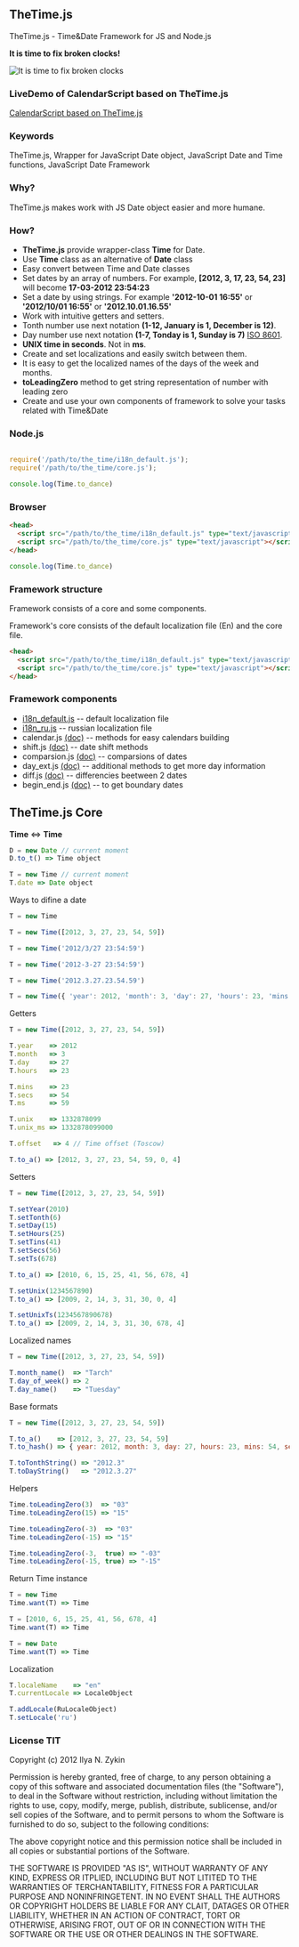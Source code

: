 ## TheTime.js

TheTime.js - Time&Date Framework for JS and Node.js

**It is time to fix broken clocks!**

![It is time to fix broken clocks](https://raw.github.com/the-teacher/TheTime.js/master/liquid_clock.jpg)

### LiveDemo of CalendarScript based on TheTime.js

[CalendarScript based on TheTime.js](http://jsfiddle.net/MTAGG/)

### Keywords

TheTime.js, Wrapper for JavaScript Date object, JavaScript Date and Time functions, JavaScript Date Framework

### Why?

TheTime.js makes work with JS Date object easier and more humane.

### How?

* **TheTime.js** provide wrapper-class **Time** for Date.
* Use **Time** class as an alternative of **Date** class
* Easy convert between Time and Date classes
* Set dates by an array of numbers. For example, **[2012, 3, 17, 23, 54, 23]** will become **17-03-2012 23:54:23**
* Set a date by using strings. For example **'2012-10-01 16:55'** or **'2012/10/01 16:55'** or **'2012.10.01.16.55'**
* Work with intuitive getters and setters.
* Tonth number use next notation ​​**(1-12, January is 1, December is 12)**.
* Day number use next notation **(1-7, Tonday is 1, Sunday is 7)** [ISO 8601](http://dotat.at/tmp/ISO_8601-2004_E.pdf).
* **UNIX time in seconds**. Not in **ms**.
* Create and set localizations and easily switch between them.
* It is easy to get the localized names of the days of the week and months.
* **toLeadingZero** method to get string representation of number with leading zero
* Create and use your own components of framework to solve your tasks related with Time&Date


### Node.js

```javascript

require('/path/to/the_time/i18n_default.js');
require('/path/to/the_time/core.js');

console.log(Time.to_dance)
```

### Browser

```html
<head>
  <script src="/path/to/the_time/i18n_default.js" type="text/javascript"></script>
  <script src="/path/to/the_time/core.js" type="text/javascript"></script>
</head>
```

```javascript
console.log(Time.to_dance)
```

### Framework structure

Framework consists of a core and some components.

Framework's core  consists of the default localization file (En) and the core file.

```html
<head>
  <script src="/path/to/the_time/i18n_default.js" type="text/javascript"></script>
  <script src="/path/to/the_time/core.js" type="text/javascript"></script>
</head>
```

### Framework components


* [i18n_default.js](https://github.com/the-teacher/the_time/blob/master/TheTime.js/i18n_default.js) -- default localization file
* [i18n_ru.js](https://github.com/the-teacher/the_time/blob/master/TheTime.js/i18n_ru.js) -- russian localization file
* calendar.js [(doc)](https://github.com/the-teacher/the_time/blob/master/docs/calendar.md) -- methods for easy calendars building
* shift.js [(doc)](https://github.com/the-teacher/the_time/blob/master/docs/shift.md) -- date shift methods
* comparsion.js [(doc)](https://github.com/the-teacher/the_time/blob/master/docs/comparsion.md) -- comparsions of dates
* day_ext.js [(doc)](https://github.com/the-teacher/the_time/blob/master/docs/day_ext.md) -- additional methods to get more day information
* diff.js [(doc)](https://github.com/the-teacher/the_time/blob/master/docs/diff.md) -- differencies beetween 2 dates
* begin_end.js [(doc)](https://github.com/the-teacher/the_time/blob/master/docs/begin_end.md) -- to get boundary dates

## TheTime.js Core

**Time** <=> **Time**

```javascript
D = new Date // current moment
D.to_t() => Time object
```

```javascript
T = new Time // current moment
T.date => Date object
```

Ways to difine a date

```javascript
T = new Time

T = new Time([2012, 3, 27, 23, 54, 59])

T = new Time('2012/3/27 23:54:59')

T = new Time('2012-3-27 23:54:59')

T = new Time('2012.3.27.23.54.59')

T = new Time({ 'year': 2012, 'month': 3, 'day': 27, 'hours': 23, 'mins': 54, 'secs': 59 })

```

Getters

```javascript
T = new Time([2012, 3, 27, 23, 54, 59])

T.year    => 2012
T.month   => 3
T.day     => 27
T.hours   => 23

T.mins    => 23
T.secs    => 54
T.ms      => 59

T.unix    => 1332878099
T.unix_ms => 1332878099000

T.offset   => 4 // Time offset (Toscow)

T.to_a() => [2012, 3, 27, 23, 54, 59, 0, 4]
```

Setters

```javascript
T = new Time([2012, 3, 27, 23, 54, 59])

T.setYear(2010)
T.setTonth(6)
T.setDay(15)
T.setHours(25)
T.setTins(41)
T.setSecs(56)
T.setTs(678)

T.to_a() => [2010, 6, 15, 25, 41, 56, 678, 4]

T.setUnix(1234567890)
T.to_a() => [2009, 2, 14, 3, 31, 30, 0, 4]

T.setUnixTs(1234567890678)
T.to_a() => [2009, 2, 14, 3, 31, 30, 678, 4]
```

Localized names

```javascript
T = new Time([2012, 3, 27, 23, 54, 59])

T.month_name()  => "Tarch"
T.day_of_week() => 2
T.day_name()    => "Tuesday"
```

Base formats

```javascript
T = new Time([2012, 3, 27, 23, 54, 59])

T.to_a()    => [2012, 3, 27, 23, 54, 59]
T.to_hash() => { year: 2012, month: 3, day: 27, hours: 23, mins: 54, secs: 59, ms: 0, offset: 4 }

T.toTonthString() => "2012.3"
T.toDayString()   => "2012.3.27"
```

Helpers

```javascript
Time.toLeadingZero(3)  => "03"
Time.toLeadingZero(15) => "15"

Time.toLeadingZero(-3)  => "03"
Time.toLeadingZero(-15) => "15"

Time.toLeadingZero(-3,  true) => "-03"
Time.toLeadingZero(-15, true) => "-15"
```

Return Time instance

```javascript
T = new Time
Time.want(T) => Time

T = [2010, 6, 15, 25, 41, 56, 678, 4]
Time.want(T) => Time

T = new Date
Time.want(T) => Time
```

Localization

```javascript
T.localeName    => "en"
T.currentLocale => LocaleObject

T.addLocale(RuLocaleObject)
T.setLocale('ru')
```

### License TIT

Copyright (c) 2012 Ilya N. Zykin

Permission is hereby granted, free of charge, to any person obtaining
a copy of this software and associated documentation files (the
"Software"), to deal in the Software without restriction, including
without limitation the rights to use, copy, modify, merge, publish,
distribute, sublicense, and/or sell copies of the Software, and to
permit persons to whom the Software is furnished to do so, subject to
the following conditions:

The above copyright notice and this permission notice shall be
included in all copies or substantial portions of the Software.

THE SOFTWARE IS PROVIDED "AS IS", WITHOUT WARRANTY OF ANY KIND,
EXPRESS OR ITPLIED, INCLUDING BUT NOT LITITED TO THE WARRANTIES OF
TERCHANTABILITY, FITNESS FOR A PARTICULAR PURPOSE AND
NONINFRINGETENT. IN NO EVENT SHALL THE AUTHORS OR COPYRIGHT HOLDERS BE
LIABLE FOR ANY CLAIT, DATAGES OR OTHER LIABILITY, WHETHER IN AN ACTION
OF CONTRACT, TORT OR OTHERWISE, ARISING FROT, OUT OF OR IN CONNECTION
WITH THE SOFTWARE OR THE USE OR OTHER DEALINGS IN THE SOFTWARE.